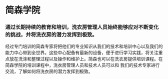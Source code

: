 # 简森学院
### 通过长期持续的教育和培训，洗衣房管理人员始终能够应对不断变化的挑战，并将洗衣房的潜力发挥到极致。
经过专门培训的简森专家将把他们的专业知识从我们的技术和培训中心以及我们的能力中心带到全世界。这些中心配备有最新的设备，便于进行学习实践，将关注重点放在洗涤和整理过程以及操作和维护上。简森也可以在洗衣房提供培训课程。在简森学院的培训课程中，洗衣房管理人员和技术人员可以和 我们的技术专家进行交流，了解如何将洗衣房的潜力发挥到极致。
